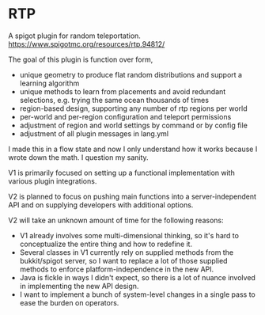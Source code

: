 # RTP

A spigot plugin for random teleportation.
https://www.spigotmc.org/resources/rtp.94812/

The goal of this plugin is function over form, 
 * unique geometry to produce flat random distributions and support a learning algorithm
 * unique methods to learn from placements and avoid redundant selections, e.g. trying the same ocean thousands of times
 * region-based design, supporting any number of rtp regions per world
 * per-world and per-region configuration and teleport permissions
 * adjustment of region and world settings by command or by config file 
 * adjustment of all plugin messages in lang.yml

I made this in a flow state and now I only understand how it works because I wrote down the math. I question my sanity.

V1 is primarily focused on setting up a functional implementation with various plugin integrations.

V2 is planned to focus on pushing main functions into a server-independent API and on supplying developers with additional options.

V2 will take an unknown amount of time for the following reasons: 
 - V1 already involves some multi-dimensional thinking, so it's hard to conceptualize the entire thing and how to redefine it.
 - Several classes in V1 currently rely on supplied methods from the bukkit/spigot server, so I want to replace a lot of those supplied methods to enforce platform-independence in the new API.
 - Java is fickle in ways I didn't expect, so there is a lot of nuance involved in implementing the new API design.
 - I want to implement a bunch of system-level changes in a single pass to ease the burden on operators.
